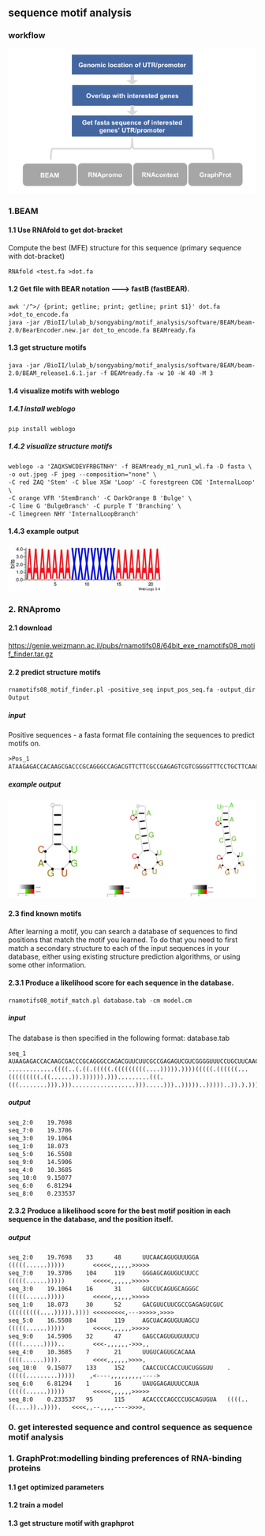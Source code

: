 ## sequence motif analysis
### workflow
![](../assets/structure_motif.pipeline.png)

### 1.BEAM
#### 1.1 Use RNAfold to get dot-bracket
Compute the best (MFE) structure for this sequence (primary sequence with dot-bracket)
```
RNAfold <test.fa >dot.fa
```
#### 1.2 Get file with BEAR notation ---> fastB (fastBEAR).
```
awk '/^>/ {print; getline; print; getline; print $1}' dot.fa >dot_to_encode.fa
java -jar /BioII/lulab_b/songyabing/motif_analysis/software/BEAM/beam-2.0/BearEncoder.new.jar dot_to_encode.fa BEAMready.fa
```
#### 1.3 get structure motifs
```
java -jar /BioII/lulab_b/songyabing/motif_analysis/software/BEAM/beam-2.0/BEAM_release1.6.1.jar -f BEAMready.fa -w 10 -W 40 -M 3 
```
#### 1.4 visualize motifs with weblogo
##### 1.4.1 install weblogo
```
pip install weblogo
```
##### 1.4.2 visualize structure motifs
```
weblogo -a 'ZAQXSWCDEVFRBGTNHY' -f BEAMready_m1_run1_wl.fa -D fasta \
-o out.jpeg -F jpeg --composition="none" \
-C red ZAQ 'Stem' -C blue XSW 'Loop' -C forestgreen CDE 'InternalLoop' \
-C orange VFR 'StemBranch' -C DarkOrange B 'Bulge' \
-C lime G 'BulgeBranch' -C purple T 'Branching' \
-C limegreen NHY 'InternalLoopBranch'
```
#### 1.4.3 example output
![](../assets/structure_motif.BEAM.png)

### 2. RNApromo
#### 2.1 download
https://genie.weizmann.ac.il/pubs/rnamotifs08/64bit_exe_rnamotifs08_motif_finder.tar.gz
#### 2.2 predict structure motifs
```
rnamotifs08_motif_finder.pl -positive_seq input_pos_seq.fa -output_dir Output
```
##### input
Positive sequences - a fasta format file containing the sequences to predict motifs on.
```
>Pos_1
ATAAGAGACCACAAGCGACCCGCAGGGCCAGACGTTCTTCGCCGAGAGTCGTCGGGGTTTCCTGCTTCAACAGTGCTTGGACGGAACCCGGCGCTCGTTCCCCACCCCGGCCGGCCGCCCATAGCCAGCCCTCCGTCACCTCTTCACCGCACCCTCGGACTGCCCCAAGGCCCCCGCCGCCGCTCCA
```
##### example output
![](../assets/structure_motif.RNApromo.png)

#### 2.3 find known motifs
After learning a motif, you can search a database of sequences to find positions that match the motif you learned. To do that you need to first match a secondary structure to each of the input sequences in your database, either using existing structure prediction algorithms, or using some other information.
#### 2.3.1 Produce a likelihood score for each sequence in the database.
```
rnamotifs08_motif_match.pl database.tab -cm model.cm
```
##### input
The database is then specified in the following format: <id> <sequence> <structure>
database.tab
```
seq_1	AUAAGAGACCACAAGCGACCCGCAGGGCCAGACGUUCUUCGCCGAGAGUCGUCGGGGUUUCCUGCUUCAACAGUGCUUGGACGGAACCCGGCGCUCGUUCCCCACCCCGGCCGGCCGCCCAUAGCCAGCCCUCCGUCACCUCUUCACCGCACCCUCGGACUGCCCCAAGGCCCCCGCCGCCGCUCCA	.............((((..(.((.(((((.(((((((((....))))).))))(((((.((((((...(((((((((.((......)).)))))).))).........(((.(((........))).)))..................))).....)))..)))))..)))))..)).).))))...
```
##### output
```
seq_2:0    19.7698
seq_7:0    19.3706
seq_3:0    19.1064
seq_1:0    18.073
seq_5:0    16.5508
seq_9:0    14.5906
seq_4:0    10.3685
seq_10:0   9.15077
seq_6:0    6.81294
seq_8:0    0.233537
```
#### 2.3.2 Produce a likelihood score for the best motif position in each sequence in the database, and the position itself.
##### output
```
seq_2:0    19.7698    33      48      UUCAACAGUGUUUGGA        (((((......)))))        <<<<<,,,,,,>>>>>
seq_7:0    19.3706    104     119     GGGAGCAGUGUCUUCC        (((((......)))))        <<<<<,,,,,,>>>>>
seq_3:0    19.1064    16      31      GUCCUCAGUGCAGGGC        (((((......)))))        <<<<<,,,,,,>>>>>
seq_1:0    18.073     30      52      GACGUUCUUCGCCGAGAGUCGUC (((((((((....))))).)))) <<<<<<<<<,--->>>>>,>>>>
seq_5:0    16.5508    104     119     AGCUACAGUGUUAGCU        (((((......)))))        <<<<<,,,,,,>>>>>
seq_9:0    14.5906    32      47      GAGCCAGUGUGUUUCU        ((((......))))..        <<<-,,,,,,->>>,,
seq_4:0    10.3685    7       21      UUGUCAGUGCACAAA         ((((......)))).         <<<<,,,,,,>>>>,
seq_10:0   9.15077    133     152     CAACCUCCACCUUCUGGGUU    .(((((.........)))))    ,<----,,,,,,,,,---->
seq_6:0    6.81294    1       16      UAUGGAGAUUUCCAUA        (((((......)))))        <<<<<,,,,,,>>>>>
seq_8:0    0.233537   95      115     ACACCCCAGCCCUGCAGUGUA   ((((..((....))..)))).   <<<<,,--,,,,---->>>>,
```

### 0. get interested sequence and control sequence as sequence motif analysis
### 1. GraphProt:modelling binding preferences of RNA-binding proteins
#### 1.1 get optimized parameters

#### 1.2 train a model
#### 1.3 get structure motif with graphprot
